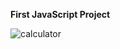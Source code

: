 **First JavaScript Project** 


![calculator](https://github.com/user-attachments/assets/c1fee496-2982-4a5f-a301-9ab43f3e5892)
